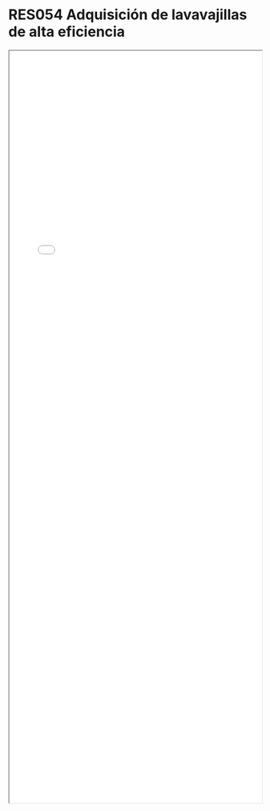
# RES054  Adquisición de lavavajillas de alta eficiencia

<iframe src="../RES054  Adquisición de lavavajillas de alta eficiencia.pdf" width="100%" height="1500px"></iframe>

